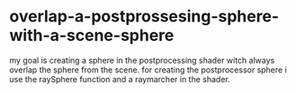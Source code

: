 # overlap-a-postprossesing-sphere-with-a-scene-sphere

my goal is creating a sphere in the postprocessing shader witch always 
overlap the sphere from the scene. for creating the postprocessor sphere
i use the raySphere function and a raymarcher in the shader. 
